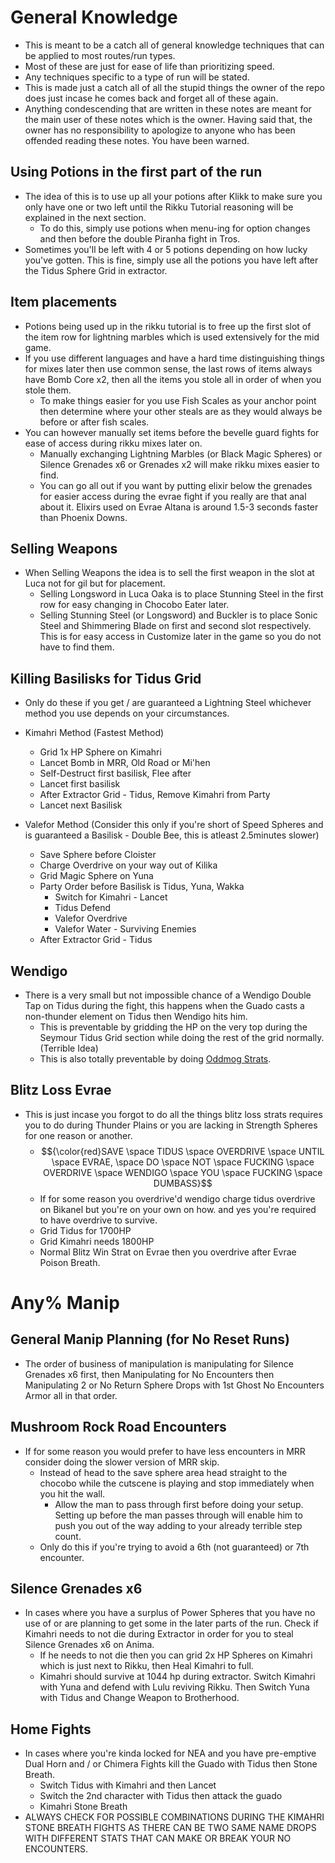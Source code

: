 # General Knowledge

  * This is meant to be a catch all of general knowledge techniques that can be applied to most routes/run types.
  * Most of these are just for ease of life than prioritizing speed. 
  * Any techniques specific to a type of run will be stated.
  * This is made just a catch all of all the stupid things the owner of the repo does just incase he comes back and forget all of these again.
  * Anything condescending that are written in these notes are meant for the main user of these notes which is the owner. Having said that, the owner has no responsibility to apologize to anyone who has been offended reading these notes. You have been warned.

## Using Potions in the first part of the run

  * The idea of this is to use up all your potions after Klikk to make sure you only have one or two left until the Rikku Tutorial reasoning will be explained in the next section. 
    * To do this, simply use potions when menu-ing for option changes and then before the double Piranha fight in Tros.
  * Sometimes you'll be left with 4 or 5 potions depending on how lucky you've gotten. This is fine, simply use all the potions you have left after the Tidus Sphere Grid in extractor.

## Item placements

  * Potions being used up in the rikku tutorial is to free up the first slot of the item row for lightning marbles which is used extensively for the mid game.
  * If you use different languages and have a hard time distinguishing things for mixes later then use common sense, the last rows of items always have Bomb Core x2, then all the items you stole all in order of when you stole them.
    * To make things easier for you use Fish Scales as your anchor point then determine where your other steals are as they would always be before or after fish scales.
  * You can however manually set items before the bevelle guard fights for ease of access during rikku mixes later on. 
    * Manually exchanging Lightning Marbles (or Black Magic Spheres) or Silence Grenades x6 or Grenades x2 will make rikku mixes easier to find.
    * You can go all out if you want by putting elixir below the grenades for easier access during the evrae fight if you really are that anal about it. Elixirs used on Evrae Altana is around 1.5-3 seconds faster than Phoenix Downs.

## Selling Weapons

  * When Selling Weapons the idea is to sell the first weapon in the slot at Luca not for gil but for placement. 
    * Selling Longsword in Luca Oaka is to place Stunning Steel in the first row for easy changing in Chocobo Eater later.
    * Selling Stunning Steel (or Longsword) and Buckler is to place Sonic Steel and Shimmering Blade on first and second slot respectively. This is for easy access in Customize later in the game so you do not have to find them.

## Killing Basilisks for Tidus Grid

  * Only do these if you get / are guaranteed a Lightning Steel whichever method you use depends on your circumstances.

  * Kimahri Method (Fastest Method)
    * Grid 1x HP Sphere on Kimahri
    * Lancet Bomb in MRR, Old Road or Mi'hen
    * Self-Destruct first basilisk, Flee after
    * Lancet first basilisk
    * After Extractor Grid - Tidus, Remove Kimahri from Party
    * Lancet next Basilisk

  * Valefor Method (Consider this only if you're short of Speed Spheres and is guaranteed a Basilisk - Double Bee, this is atleast 2.5minutes slower)
    * Save Sphere before Cloister
    * Charge Overdrive on your way out of Kilika
    * Grid Magic Sphere on Yuna
    * Party Order before Basilisk is Tidus, Yuna, Wakka
      * Switch for Kimahri - Lancet
      * Tidus Defend
      * Valefor Overdrive
      * Valefor Water - Surviving Enemies
    * After Extractor Grid - Tidus

## Wendigo

  * There is a very small but not impossible chance of a Wendigo Double Tap on Tidus during the fight, this happens when the Guado casts a non-thunder element on Tidus then Wendigo hits him.
    * This is preventable by gridding the HP on the very top during the Seymour Tidus Grid section while doing the rest of the grid normally. (Terrible Idea)
    * This is also totally preventable by doing [Oddmog Strats][1].

## Blitz Loss Evrae

  * This is just incase you forgot to do all the things blitz loss strats requires you to do during Thunder Plains or you are lacking in Strength Spheres for one reason or another.
    * $${\color{red}SAVE \space TIDUS \space OVERDRIVE \space UNTIL \space EVRAE, \space DO \space NOT \space FUCKING \space OVERDRIVE \space WENDIGO \space YOU \space FUCKING \space DUMBASS}$$
    * If for some reason you overdrive'd wendigo charge tidus overdrive on Bikanel but you're on your own on how. and yes you're required to have overdrive to survive.
    * Grid Tidus for 1700HP
    * Grid Kimahri needs 1800HP
    * Normal Blitz Win Strat on Evrae then you overdrive after Evrae Poison Breath. 

# Any% Manip

## General Manip Planning (for No Reset Runs)

  * The order of business of manipulation is manipulating for Silence Grenades x6 first, then Manipulating for No Encounters then Manipulating 2 or No Return Sphere Drops with 1st Ghost No Encounters Armor all in that order.

## Mushroom Rock Road Encounters

  * If for some reason you would prefer to have less encounters in MRR consider doing the slower version of MRR skip. 
    * Instead of head to the save sphere area head straight to the chocobo while the cutscene is playing and stop immediately when you hit the wall. 
      * Allow the man to pass through first before doing your setup. Setting up before the man passes through will enable him to push you out of the way adding to your already terrible step count.
    * Only do this if you're trying to avoid a 6th (not guaranteed) or 7th encounter.

## Silence Grenades x6
  * In cases where you have a surplus of Power Spheres that you have no use of or are planning to get some in the later parts of the run. Check if Kimahri needs to not die during Extractor in order for you to steal Silence Grenades x6 on Anima.
    * If he needs to not die then you can grid 2x HP Spheres on Kimahri which is just next to Rikku, then Heal Kimahri to full.
    * Kimahri should survive at 1044 hp during extractor. Switch Kimahri with Yuna and defend with Lulu reviving Rikku. Then Switch Yuna with Tidus and Change Weapon to Brotherhood.

## Home Fights
  * In cases where you're kinda locked for NEA and you have pre-emptive Dual Horn and / or Chimera Fights kill the Guado with Tidus then Stone Breath.
    * Switch Tidus with Kimahri and then Lancet
    * Switch the 2nd character with Tidus then attack the guado
    * Kimahri Stone Breath
  * ALWAYS CHECK FOR POSSIBLE COMBINATIONS DURING THE KIMAHRI STONE BREATH FIGHTS AS THERE CAN BE TWO SAME NAME DROPS WITH DIFFERENT STATS THAT CAN MAKE OR BREAK YOUR NO ENCOUNTERS. 

[1]: https://youtu.be/KJQtA70aYsY?si=kgd9N2zhvwvN7LeT